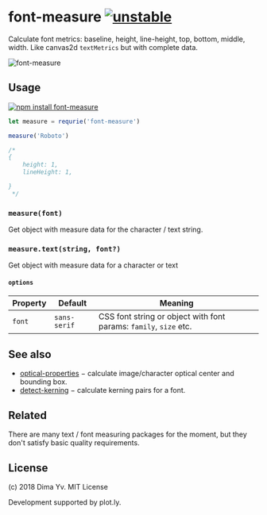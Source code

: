 # font-measure [![unstable](https://img.shields.io/badge/stability-unstable-green.svg)](http://github.com/badges/stability-badges)

Calculate font metrics: baseline, height, line-height, top, bottom, middle, width. Like canvas2d `textMetrics` but with complete data.

![font-measure](https://raw.githubusercontent.com/dy/font-measure/master/preview.png)

## Usage

[![npm install font-measure](https://nodei.co/npm/font-measure.png?mini=true)](https://npmjs.org/package/font-measure/)

```js
let measure = requrie('font-measure')

measure('Roboto')

/*
{
	height: 1,
	lineHeight: 1,

}
 */

```

### `measure(font)`

Get object with measure data for the character / text string.

### `measure.text(string, font?)`

Get object with measure data for a character or text

#### `options`

Property | Default | Meaning
---|---|---
`font` | `sans-serif` | CSS font string or object with font params: `family`, `size` etc.


## See also

* [optical-properties](https://github.com/dy/optical-properties) − calculate image/character optical center and bounding box.
* [detect-kerning](https://github.com/dy/detect-kerning) − calculate kerning pairs for a font.

## Related

There are many text / font measuring packages for the moment, but they don't satisfy basic quality requirements.


## License

(c) 2018 Dima Yv. MIT License

Development supported by plot.ly.
